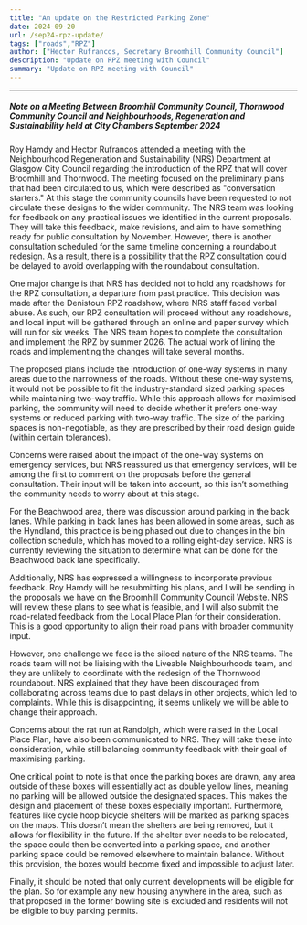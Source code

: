 ```yaml
---
title: "An update on the Restricted Parking Zone" 
date: 2024-09-20
url: /sep24-rpz-update/
tags: ["roads","RPZ"]
author: ["Hector Rufrancos, Secretary Broomhill Community Council"]
description: "Update on RPZ meeting with Council" 
summary: "Update on RPZ meeting with Council" 
---
```


---

##### Note on a Meeting Between Broomhill Community Council, Thornwood Community Council and Neighbourhoods, Regeneration and Sustainability held at City Chambers September 2024

Roy Hamdy and Hector Rufrancos attended a meeting with the Neighbourhood Regeneration and Sustainability (NRS) Department at Glasgow City Council regarding the introduction of the RPZ that will cover Broomhill and Thornwood. The meeting focused on the preliminary plans that had been circulated to us, which were described as "conversation starters." At this stage the community councils have been requested to not circulate these designs to the wider community. The NRS team was looking for feedback on any practical issues we identified in the current proposals. They will take this feedback, make revisions, and aim to have something ready for public consultation by November. However, there is another consultation scheduled for the same timeline concerning a roundabout redesign. As a result, there is a possibility that the RPZ consultation could be delayed to avoid overlapping with the roundabout consultation.

One major change is that NRS has decided not to hold any roadshows for the RPZ consultation, a departure from past practice. This decision was made after the Denistoun RPZ roadshow, where NRS staff faced verbal abuse. As such, our RPZ consultation will proceed without any roadshows, and local input will be gathered through an online and paper survey which will run for six weeks. The NRS team hopes to complete the consultation and implement the RPZ by summer 2026. The actual work of lining the roads and implementing the changes will take several months.

The proposed plans include the introduction of one-way systems in many areas due to the narrowness of the roads. Without these one-way systems, it would not be possible to fit the industry-standard sized parking spaces while maintaining two-way traffic. While this approach allows for maximised parking, the community will need to decide whether it prefers one-way systems or reduced parking with two-way traffic. The size of the parking spaces is non-negotiable, as they are prescribed by their road design guide (within certain tolerances).

Concerns were raised about the impact of the one-way systems on emergency services, but NRS reassured us that emergency services, will be among the first to comment on the proposals before the general consultation. Their input will be taken into account, so this isn’t something the community needs to worry about at this stage.

For the Beachwood area, there was discussion around parking in the back lanes. While parking in back lanes has been allowed in some areas, such as the Hyndland, this practice is being phased out due to changes in the bin collection schedule, which has moved to a rolling eight-day service. NRS is currently reviewing the situation to determine what can be done for the Beachwood back lane specifically.

Additionally, NRS has expressed a willingness to incorporate previous feedback. Roy Hamdy will be resubmitting his plans, and I will be sending in the proposals we have on the Broomhill Community Council Website. NRS will review these plans to see what is feasible, and I will also submit the road-related feedback from the Local Place Plan for their consideration. This is a good opportunity to align their road plans with broader community input.

However, one challenge we face is the siloed nature of the NRS teams. The roads team will not be liaising with the Liveable Neighbourhoods team, and they are unlikely to coordinate with the redesign of the Thornwood roundabout. NRS explained that they have been discouraged from collaborating across teams due to past delays in other projects, which led to complaints. While this is disappointing, it seems unlikely we will be able to change their approach.

Concerns about the rat run at Randolph, which were raised in the Local Place Plan, have also been communicated to NRS. They will take these into consideration, while still balancing community feedback with their goal of maximising parking.

One critical point to note is that once the parking boxes are drawn, any area outside of these boxes will essentially act as double yellow lines, meaning no parking will be allowed outside the designated spaces. This makes the design and placement of these boxes especially important. Furthermore, features like cycle hoop bicycle shelters will be marked as parking spaces on the maps. This doesn’t mean the shelters are being removed, but it allows for flexibility in the future. If the shelter ever needs to be relocated, the space could then be converted into a parking space, and another parking space could be removed elsewhere to maintain balance. Without this provision, the boxes would become fixed and impossible to adjust later.

Finally, it should be noted that only current developments will be eligible for the plan. So for example any new housing anywhere in the area, such as that proposed in the former bowling site is excluded and residents will not be eligible to buy parking permits.
